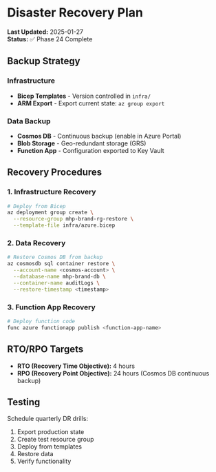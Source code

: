 # Disaster Recovery Plan

**Last Updated:** 2025-01-27  
**Status:** ✅ Phase 24 Complete

## Backup Strategy

### Infrastructure

- **Bicep Templates** - Version controlled in `infra/`
- **ARM Export** - Export current state: `az group export`

### Data Backup

- **Cosmos DB** - Continuous backup (enable in Azure Portal)
- **Blob Storage** - Geo-redundant storage (GRS)
- **Function App** - Configuration exported to Key Vault

## Recovery Procedures

### 1. Infrastructure Recovery

```bash
# Deploy from Bicep
az deployment group create \
  --resource-group mhp-brand-rg-restore \
  --template-file infra/azure.bicep
```

### 2. Data Recovery

```bash
# Restore Cosmos DB from backup
az cosmosdb sql container restore \
  --account-name <cosmos-account> \
  --database-name mhp-brand-db \
  --container-name auditLogs \
  --restore-timestamp <timestamp>
```

### 3. Function App Recovery

```bash
# Deploy function code
func azure functionapp publish <function-app-name>
```

## RTO/RPO Targets

- **RTO (Recovery Time Objective):** 4 hours
- **RPO (Recovery Point Objective):** 24 hours (Cosmos DB continuous backup)

## Testing

Schedule quarterly DR drills:

1. Export production state
2. Create test resource group
3. Deploy from templates
4. Restore data
5. Verify functionality

